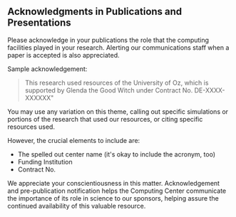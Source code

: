 ## Acknowledgments in Publications and Presentations

Please acknowledge in your publications the role that the computing facilities played in your research. Alerting our communications staff when a paper is accepted is also appreciated.

Sample acknowledgement:

> This research used resources of the University of Oz, which is supported by Glenda the Good Witch under Contract No. DE-XXXX-XXXXXX"


You may use any variation on this theme, calling out specific simulations or portions of the research that used our resources, or citing specific resources used.

However, the crucial elements to include are:

* The spelled out center name (it's okay to include the acronym, too)
* Funding Institution
* Contract No.

We appreciate your conscientiousness in this matter. Acknowledgement and pre-publication notification helps the Computing Center communicate the importance of its role in science to our sponsors, helping assure the continued availability of this valuable resource.
